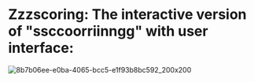 # Zzzscoring: The interactive version of "ssccoorriinngg" with user interface:

![8b7b06ee-e0ba-4065-bcc5-e1f93b8bc592_200x200](https://user-images.githubusercontent.com/48684369/82961288-2b298c80-9fbd-11ea-8f84-76ad2f3cc750.png)

